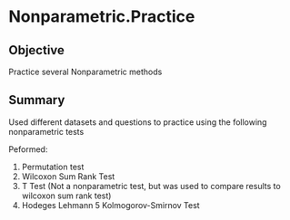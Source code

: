 # Nonparametric.Practice

## Objective
Practice several Nonparametric methods

## Summary
Used different datasets and questions to practice using the following nonparametric tests

Peformed:
1. Permutation test
2. Wilcoxon Sum Rank Test
3. T Test (Not a nonparametric test, but was used to compare results to wilcoxon sum rank test) 
4. Hodeges Lehmann                                                                                                                        5 Kolmogorov-Smirnov Test
